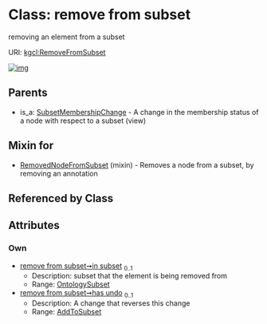 
# Class: remove from subset


removing an element from a subset

URI: [kgcl:RemoveFromSubset](http://w3id.org/kgcl/RemoveFromSubset)


[![img](https://yuml.me/diagram/nofunky;dir:TB/class/[SubsetMembershipChange],[AddToSubset]<has%20undo%200..1-++[RemoveFromSubset],[OntologySubset]<in%20subset%200..1-++[RemoveFromSubset],[RemovedNodeFromSubset]uses%20-.->[RemoveFromSubset],[SubsetMembershipChange]^-[RemoveFromSubset],[RemovedNodeFromSubset],[OntologySubset],[AddToSubset])](https://yuml.me/diagram/nofunky;dir:TB/class/[SubsetMembershipChange],[AddToSubset]<has%20undo%200..1-++[RemoveFromSubset],[OntologySubset]<in%20subset%200..1-++[RemoveFromSubset],[RemovedNodeFromSubset]uses%20-.->[RemoveFromSubset],[SubsetMembershipChange]^-[RemoveFromSubset],[RemovedNodeFromSubset],[OntologySubset],[AddToSubset])

## Parents

 *  is_a: [SubsetMembershipChange](SubsetMembershipChange.md) - A change in the membership status of a node with respect to a subset (view)

## Mixin for

 * [RemovedNodeFromSubset](RemovedNodeFromSubset.md) (mixin)  - Removes a node from a subset, by removing an annotation

## Referenced by Class


## Attributes


### Own

 * [remove from subset➞in subset](remove_from_subset_in_subset.md)  <sub>0..1</sub>
     * Description: subset that the element is being removed from
     * Range: [OntologySubset](OntologySubset.md)
 * [remove from subset➞has undo](remove_from_subset_has_undo.md)  <sub>0..1</sub>
     * Description: A change that reverses this change
     * Range: [AddToSubset](AddToSubset.md)
